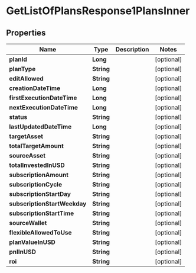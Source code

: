

# GetListOfPlansResponse1PlansInner


## Properties

| Name | Type | Description | Notes |
|------------ | ------------- | ------------- | -------------|
|**planId** | **Long** |  |  [optional] |
|**planType** | **String** |  |  [optional] |
|**editAllowed** | **String** |  |  [optional] |
|**creationDateTime** | **Long** |  |  [optional] |
|**firstExecutionDateTime** | **Long** |  |  [optional] |
|**nextExecutionDateTime** | **Long** |  |  [optional] |
|**status** | **String** |  |  [optional] |
|**lastUpdatedDateTime** | **Long** |  |  [optional] |
|**targetAsset** | **String** |  |  [optional] |
|**totalTargetAmount** | **String** |  |  [optional] |
|**sourceAsset** | **String** |  |  [optional] |
|**totalInvestedInUSD** | **String** |  |  [optional] |
|**subscriptionAmount** | **String** |  |  [optional] |
|**subscriptionCycle** | **String** |  |  [optional] |
|**subscriptionStartDay** | **String** |  |  [optional] |
|**subscriptionStartWeekday** | **String** |  |  [optional] |
|**subscriptionStartTime** | **String** |  |  [optional] |
|**sourceWallet** | **String** |  |  [optional] |
|**flexibleAllowedToUse** | **String** |  |  [optional] |
|**planValueInUSD** | **String** |  |  [optional] |
|**pnlInUSD** | **String** |  |  [optional] |
|**roi** | **String** |  |  [optional] |



